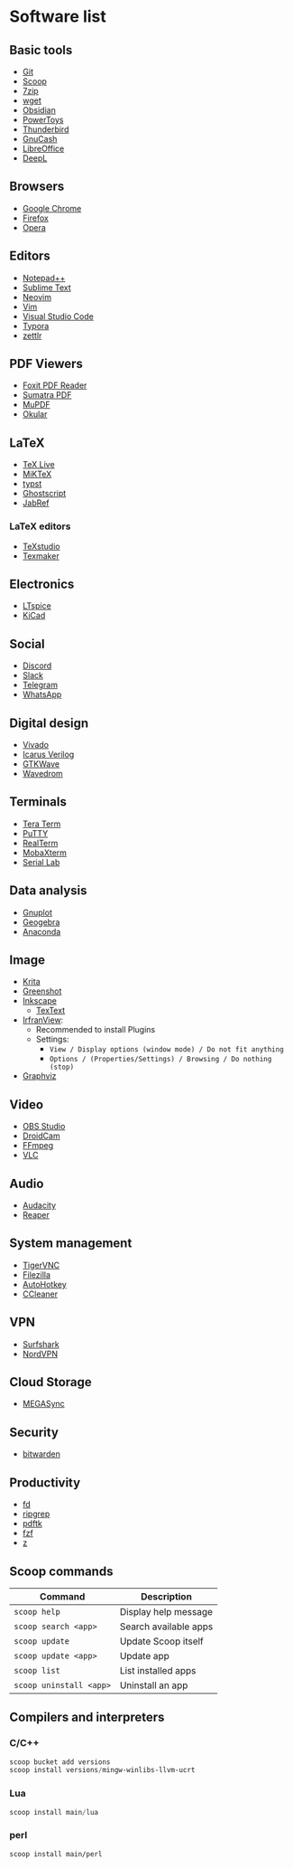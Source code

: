 # Software list

## Basic tools

- [Git](https://gitforwindows.org/)
- [Scoop](https://scoop.sh/)
- [7zip](https://www.7-zip.org/)
- [wget](https://eternallybored.org/misc/wget/)
- [Obsidian](https://obsidian.md/)
- [PowerToys](https://learn.microsoft.com/en-us/windows/powertoys/)
- [Thunderbird](https://www.thunderbird.net/en-US/)
- [GnuCash](https://www.gnucash.org/)
- [LibreOffice](https://www.libreoffice.org/)
- [DeepL](https://www.deepl.com/)

## Browsers

- [Google Chrome](https://www.google.com/chrome/)
- [Firefox](https://www.mozilla.org/en-US/)
- [Opera](https://www.opera.com/)

## Editors

- [Notepad++](https://notepad-plus-plus.org/downloads/) 
- [Sublime Text](https://www.sublimetext.com/)
- [Neovim](https://github.com/neovim/neovim/releases/tag/v0.9.5)
- [Vim](https://www.vim.org/download.php)
- [Visual Studio Code](https://code.visualstudio.com/)
- [Typora](https://typora.io/)
- [zettlr](https://www.zettlr.com/)

## PDF Viewers

- [Foxit PDF Reader](https://www.foxit.com/downloads/#Foxit-Reader/)
- [Sumatra PDF](https://www.sumatrapdfreader.org/free-pdf-reader)
- [MuPDF](https://mupdf.com/)
- [Okular](https://okular.kde.org/)

## LaTeX

- [TeX Live](https://ctan.mirror.garr.it/mirrors/ctan/systems/texlive/Images/)
- [MiKTeX](https://miktex.org/)
- [typst](https://typst.app/)
- [Ghostscript](https://www.ghostscript.com/) 
- [JabRef](https://www.jabref.org/)

### LaTeX editors

- [TeXstudio](https://www.texstudio.org/)
- [Texmaker](https://www.xm1math.net/texmaker/)

## Electronics

- [LTspice](https://www.analog.com/en/design-center/design-tools-and-calculators/ltspice-simulator.html)
- [KiCad](https://www.kicad.org/)

## Social

- [Discord](https://discord.com/)
- [Slack](https://slack.com/)
- [Telegram](https://web.telegram.org/k/)
- [WhatsApp](https://www.whatsapp.com/)

## Digital design

- [Vivado](https://www.xilinx.com/support/download.html)
- [Icarus Verilog](https://bleyer.org/icarus/)
- [GTKWave](https://gtkwave.sourceforge.net/)
- [Wavedrom](https://wavedrom.com/)

## Terminals

- [Tera Term](https://teratermproject.github.io/index-en.html)
- [PuTTY](https://www.putty.org/)
- [RealTerm](https://sourceforge.net/projects/realterm/)
- [MobaXterm](https://mobaxterm.mobatek.net/)
- [Serial Lab](https://github.com/ahsayde/Serial-Lab)

## Data analysis

- [Gnuplot](http://www.gnuplot.info/)
- [Geogebra](https://www.geogebra.org/?lang=en)
- [Anaconda](https://www.anaconda.com/)

## Image

- [Krita](https://krita.org/en/)
- [Greenshot](https://getgreenshot.org/)
- [Inkscape](https://inkscape.org/)
  - [TexText](https://textext.github.io/textext/)
- [IrfranView](https://www.irfanview.com/):
  - Recommended to install Plugins
  - Settings:
    - `View / Display options (window mode) / Do not fit anything`
    - `Options / (Properties/Settings) / Browsing / Do nothing (stop)`
- [Graphviz](https://graphviz.org/)


## Video

- [OBS Studio](https://obsproject.com/)
- [DroidCam](https://www.dev47apps.com/)
- [FFmpeg](https://ffmpeg.org/)
- [VLC](https://www.videolan.org/)

## Audio

- [Audacity](https://www.audacityteam.org/)
- [Reaper](https://www.reaper.fm/)

## System management

- [TigerVNC](https://tigervnc.org/)
- [Filezilla](https://filezilla-project.org/)
- [AutoHotkey](https://www.autohotkey.com/)
- [CCleaner](https://www.ccleaner.com/es-es/ccleaner/download) 

## VPN

- [Surfshark](https://surfshark.com/)
- [NordVPN](https://nordvpn.com/)

## Cloud Storage

- [MEGASync](https://mega.io/desktop)

## Security

- [bitwarden](https://bitwarden.com/)

## Productivity

- [fd](https://github.com/sharkdp/fd)
- [ripgrep](https://github.com/BurntSushi/ripgrep)
- [pdftk](https://www.pdflabs.com/tools/pdftk-the-pdf-toolkit/)
- [fzf](https://github.com/junegunn/fzf)
- [z](https://github.com/badmotorfinger/z)



## Scoop commands

| Command                 | Description           |
| ----------------------- | --------------------- |
| `scoop help`            | Display help message  |
| `scoop search <app>`    | Search available apps |
| `scoop update`          | Update Scoop itself   |
| `scoop update <app>`    | Update app            |
| `scoop list`            | List installed apps   |
| `scoop uninstall <app>` | Uninstall an app      |

## Compilers and interpreters

### C/C++

```powershell
scoop bucket add versions
scoop install versions/mingw-winlibs-llvm-ucrt
```

### Lua

```powershell
scoop install main/lua
```

### perl

```postgresql
scoop install main/perl
```
